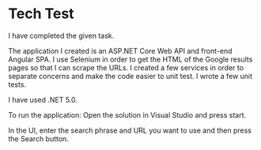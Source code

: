 # Tech Test

I have completed the given task.

The application I created is an ASP.NET Core Web API and front-end Angular SPA. I use Selenium in order to get the HTML of the Google results pages so that I can scrape the URLs. I created a few services in order to separate concerns and make the code easier to unit test. I wrote a few unit tests.

I have used .NET 5.0.

To run the application:
Open the solution in Visual Studio and press start.

In the UI, enter the search phrase and URL you want to use and then press the Search button.
